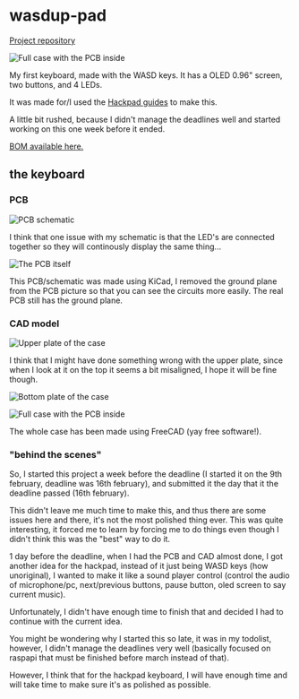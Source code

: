 # wasdup-pad

[Project repository](https://codeberg.org/Jayden295/wasdup-pad)

![Full case with the PCB inside](./assets/full-case.webp)

My first keyboard, made with the WASD keys. It has a OLED 0.96" screen,
two buttons, and 4 LEDs.

It was made for/I used the [Hackpad guides](https://hackpad.hackclub.com/advancedguide)
to make this.

A little bit rushed, because I didn't manage the deadlines well and started working on
this one week before it ended.

[BOM available here.](./BOM.md)

## the keyboard

### PCB

![PCB schematic](./assets/schematic.webp)

I think that one issue with my schematic is that the LED's are
connected together so they will continously display the same thing...

![The PCB itself](./assets/PCB.webp)

This PCB/schematic was made using KiCad, I removed the ground plane from the
PCB picture so that you can see the circuits more easily. The real PCB still
has the ground plane.

### CAD model

![Upper plate of the case](./assets/upper-plate.webp)

I think that I might have done something wrong with the upper plate, since
when I look at it on the top it seems a bit misaligned, I hope it will be fine
though.

![Bottom plate of the case](./assets/bottom-case.webp)

![Full case with the PCB inside](./assets/full-case.webp)

The whole case has been made using FreeCAD (yay free software!).

### "behind the scenes"

So, I started this project a week before the deadline (I started it on the 9th february,
deadline was 16th february), and submitted it the day that it the deadline passed
(16th february).

This didn't leave me much time to make this, and thus there are some issues here and there,
it's not the most polished thing ever. This was quite interesting, it forced me to learn
by forcing me to do things even though I didn't think this was the "best" way to do it.

1 day before the deadline, when I had the PCB and CAD almost done, I got another idea for
the hackpad, instead of it just being WASD keys (how unoriginal), I wanted to make it
like a sound player control (control the audio of microphone/pc, next/previous buttons,
pause button, oled screen to say current music).

Unfortunately, I didn't have enough time to finish that and decided I had to continue with
the current idea.

You might be wondering why I started this so late, it was in my todolist, however, I didn't
manage the deadlines very well (basically focused on raspapi that must be finished before march
instead of that).

However, I think that for the hackpad keyboard, I will have enough time and will take time
to make sure it's as polished as possible.

